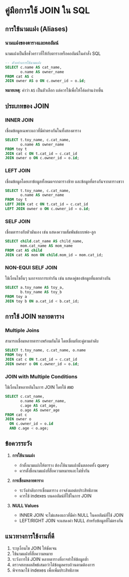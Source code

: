 # คู่มือการใช้ JOIN ใน SQL

## การใช้นามแฝง (Aliases)

### นามแฝงของตารางและคอลัมน์
นามแฝงเป็นชื่อชั่วคราวที่ให้กับตารางหรือคอลัมน์ในคำสั่ง SQL

```sql
-- ตัวอย่างการใช้นามแฝง
SELECT c.name AS cat_name,
       o.name AS owner_name
FROM cat AS c
JOIN owner AS o ON c.owner_id = o.id;
```

**หมายเหตุ**: คำว่า `AS` เป็นตัวเลือก แต่ควรใช้เพื่อให้โค้ดอ่านง่ายขึ้น

## ประเภทของ JOIN

### INNER JOIN
เชื่อมข้อมูลเฉพาะแถวที่มีค่าตรงกันในทั้งสองตาราง
```sql
SELECT t.toy_name, c.cat_name,
       o.name AS owner_name
FROM toy t
JOIN cat c ON t.cat_id = c.cat_id
JOIN owner o ON c.owner_id = o.id;
```

### LEFT JOIN
เชื่อมข้อมูลโดยเอาข้อมูลทั้งหมดจากตารางซ้าย และข้อมูลที่ตรงกันจากตารางขวา
```sql
SELECT t.toy_name, c.cat_name,
       o.name AS owner_name
FROM toy t
LEFT JOIN cat c ON t.cat_id = c.cat_id
LEFT JOIN owner o ON c.owner_id = o.id;
```

### SELF JOIN
เชื่อมตารางกับตัวมันเอง เช่น แสดงความสัมพันธ์แบบพ่อ-ลูก
```sql
SELECT child.cat_name AS child_name,
       mom.cat_name AS mom_name
FROM cat AS child
JOIN cat AS mom ON child.mom_id = mom.cat_id;
```

### NON-EQUI SELF JOIN
ใช้เงื่อนไขอื่นๆ นอกจากการเท่ากัน เช่น แสดงคู่ของข้อมูลที่แตกต่างกัน
```sql
SELECT a.toy_name AS toy_a,
       b.toy_name AS toy_b
FROM toy a
JOIN toy b ON a.cat_id < b.cat_id;
```

## การใช้ JOIN หลายตาราง

### Multiple Joins
สามารถเชื่อมหลายตารางพร้อมกันได้ โดยเชื่อมทีละคู่ตามลำดับ
```sql
SELECT t.toy_name, c.cat_name, o.name
FROM toy t
JOIN cat c ON t.cat_id = c.cat_id
JOIN owner o ON c.owner_id = o.id;
```

### JOIN with Multiple Conditions
ใช้เงื่อนไขหลายอันในการ JOIN โดยใช้ `AND`
```sql
SELECT c.cat_name,
       o.name AS owner_name,
       c.age AS cat_age,
       o.age AS owner_age
FROM cat c
JOIN owner o 
  ON c.owner_id = o.id
  AND c.age < o.age;
```

## ข้อควรระวัง

1. **การใช้นามแฝง**
   - ถ้าตั้งนามแฝงให้ตาราง ต้องใช้นามแฝงนั้นตลอดทั้ง query
   - ควรตั้งชื่อนามแฝงที่สื่อความหมายและไม่ซ้ำกัน

2. **การเชื่อมหลายตาราง**
   - ระวังลำดับการเชื่อมตาราง อาจส่งผลต่อประสิทธิภาพ
   - ควรใช้ indexes บนคอลัมน์ที่ใช้ในการ JOIN

3. **NULL Values**
   - INNER JOIN จะไม่แสดงแถวที่มีค่า NULL ในคอลัมน์ที่ใช้ JOIN
   - LEFT/RIGHT JOIN จะแสดงค่า NULL สำหรับข้อมูลที่ไม่ตรงกัน

## แนวทางการใช้งานที่ดี

1. ระบุเงื่อนไข JOIN ให้ชัดเจน
2. ใช้นามแฝงที่สื่อความหมาย
3. ระวังการใช้ JOIN หลายตารางที่อาจทำให้ข้อมูลซ้ำ
4. ตรวจสอบผลลัพธ์เสมอว่าได้ข้อมูลครบถ้วนตามต้องการ
5. พิจารณาใช้ indexes เพื่อเพิ่มประสิทธิภาพ 